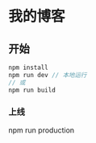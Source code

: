 # 我的博客

## 开始

```js
npm install
npm run dev // 本地运行
// 或
npm run build
```

### 上线

npm run production


